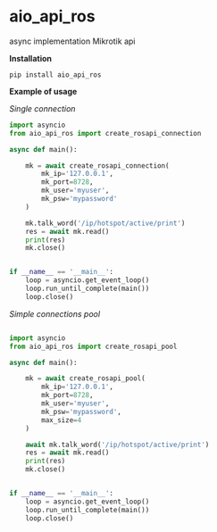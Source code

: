 # aio_api_ros
async implementation Mikrotik api

**Installation**

```
pip install aio_api_ros
```

**Example of usage**

*Single connection*
```python
import asyncio
from aio_api_ros import create_rosapi_connection

async def main():

    mk = await create_rosapi_connection(
        mk_ip='127.0.0.1',
        mk_port=8728,
        mk_user='myuser',
        mk_psw='mypassword'
    )

    mk.talk_word('/ip/hotspot/active/print')
    res = await mk.read()
    print(res)
    mk.close()


if __name__ == '__main__':
    loop = asyncio.get_event_loop()
    loop.run_until_complete(main())
    loop.close()

```
*Simple connections pool*
```python

import asyncio
from aio_api_ros import create_rosapi_pool

async def main():

    mk = await create_rosapi_pool(
        mk_ip='127.0.0.1',
        mk_port=8728,
        mk_user='myuser',
        mk_psw='mypassword',
        max_size=4
    )

    await mk.talk_word('/ip/hotspot/active/print')
    res = await mk.read()
    print(res)
    mk.close()


if __name__ == '__main__':
    loop = asyncio.get_event_loop()
    loop.run_until_complete(main())
    loop.close()

```
